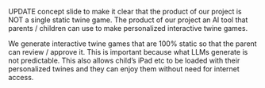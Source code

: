 UPDATE concept slide to make it clear that the product of our project is NOT a single static twine game. The product of our project an AI tool that parents / children can use to make personalized interactive twine games.

We generate interactive twine games that are 100% static so that the parent can review / approve it. This is important because what LLMs generate is not predictable. This also allows child’s iPad etc to be loaded with their personalized twines and they can enjoy them without need for internet access. 

